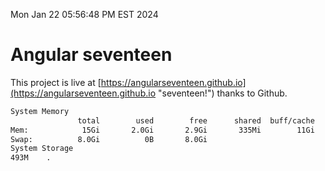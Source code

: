 Mon Jan 22 05:56:48 PM EST 2024

# Angular seventeen


This project is live at [https://angularseventeen.github.io](https://angularseventeen.github.io "seventeen!") thanks to Github.

```bash
System Memory
               total        used        free      shared  buff/cache   available
Mem:            15Gi       2.0Gi       2.9Gi       335Mi        11Gi        13Gi
Swap:          8.0Gi          0B       8.0Gi
System Storage
493M	.
